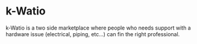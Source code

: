 # k-Watio
k-Watio is a two side marketplace where people who needs support with a hardware issue (electrical, piping, etc...) can fin the right professional.
